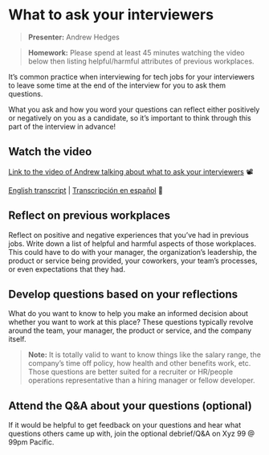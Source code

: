 # What to ask your interviewers

> **Presenter:** Andrew Hedges

> **Homework:** Please spend at least 45 minutes watching the video below then listing helpful/harmful attributes of previous workplaces.

It’s common practice when interviewing for tech jobs for your interviewers to leave some time at the end of the interview for you to ask them questions.

What you ask and how you word your questions can reflect either positively or negatively on you as a candidate, so it’s important to think through this part of the interview in advance!

## Watch the video

[Link to the video of Andrew talking about what to ask your interviewers](https://youtu.be/baAHNxdiebk) 📽

[English transcript](transcripts/what-to-ask-your-interviewers-english.txt) | [Transcripción en español](transcripts/what-to-ask-your-interviewers-spanish.txt) 📝

## Reflect on previous workplaces

Reflect on positive and negative experiences that you’ve had in previous jobs. Write down a list of helpful and harmful aspects of those workplaces. This could have to do with your manager, the organization’s leadership, the product or service being provided, your coworkers, your team’s processes, or even expectations that they had.

## Develop questions based on your reflections

What do you want to know to help you make an informed decision about whether you want to work at this place? These questions typically revolve around the team, your manager, the product or service, and the company itself.

> **Note:** It is totally valid to want to know things like the salary range, the company’s time off policy, how health and other benefits work, etc. Those questions are better suited for a recruiter or HR/people operations representative than a hiring manager or fellow developer.

## Attend the Q&A about your questions (optional)

If it would be helpful to get feedback on your questions and hear what questions others came up with, join the optional debrief/Q&A on Xyz 99 @ 99pm Pacific.
